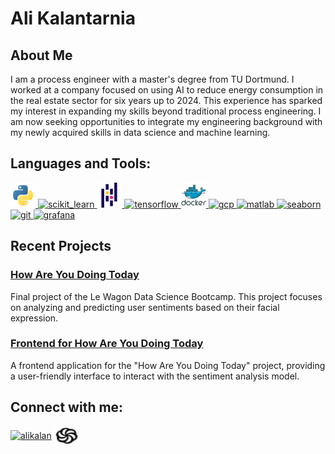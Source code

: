 # Ali Kalantarnia

## About Me

I am a process engineer with a master's degree from TU Dortmund. I worked at a company focused on using AI to reduce energy consumption in the real estate sector for six years up to 2024. This experience has sparked my interest in expanding my skills beyond traditional process engineering. I am now seeking opportunities to integrate my engineering background with my newly acquired skills in data science and machine learning.

## Languages and Tools:

<p align="left"> <a href="https://www.python.org" target="_blank" rel="noreferrer"> <img src="https://raw.githubusercontent.com/devicons/devicon/master/icons/python/python-original.svg" alt="python" width="40" height="40"/> </a> <a href="https://scikit-learn.org/" target="_blank" rel="noreferrer"> <img src="https://upload.wikimedia.org/wikipedia/commons/0/05/Scikit_learn_logo_small.svg" alt="scikit_learn" width="40" height="40"/> </a> <a href="https://pandas.pydata.org/" target="_blank" rel="noreferrer"> <img src="https://raw.githubusercontent.com/devicons/devicon/2ae2a900d2f041da66e950e4d48052658d850630/icons/pandas/pandas-original.svg" alt="pandas" width="40" height="40"/> </a> <a href="https://www.tensorflow.org" target="_blank" rel="noreferrer"> <img src="https://www.vectorlogo.zone/logos/tensorflow/tensorflow-icon.svg" alt="tensorflow" width="40" height="40"/> </a>  <a href="https://www.docker.com/" target="_blank" rel="noreferrer"> <img src="https://raw.githubusercontent.com/devicons/devicon/master/icons/docker/docker-original-wordmark.svg" alt="docker" width="40" height="40"/> </a> <a href="https://cloud.google.com" target="_blank" rel="noreferrer"> <img src="https://www.vectorlogo.zone/logos/google_cloud/google_cloud-icon.svg" alt="gcp" width="40" height="40"/> </a> <a href="https://www.mathworks.com/" target="_blank" rel="noreferrer"> <img src="https://upload.wikimedia.org/wikipedia/commons/2/21/Matlab_Logo.png" alt="matlab" width="40" height="40"/> </a> <a href="https://seaborn.pydata.org/" target="_blank" rel="noreferrer"> <img src="https://seaborn.pydata.org/_images/logo-mark-lightbg.svg" alt="seaborn" width="40" height="40"/> </a> <a href="https://streamlit.io/" target="_blank" rel="noreferrer"> <img src="https://upload.vectorlogo.zone/logos/streamlitio/images/1548df31-a8e4-409b-a034-f2ddaa80670a.svg" alt="git" width="40" height="40"/> </a> <a href="https://grafana.com" target="_blank" rel="noreferrer"> <img src="https://www.vectorlogo.zone/logos/grafana/grafana-icon.svg" alt="grafana" width="40" height="40"/> </a> </p>

## Recent Projects

### [How Are You Doing Today](https://github.com/alikalan/HAYD-1621)
Final project of the Le Wagon Data Science Bootcamp. This project focuses on analyzing and predicting user sentiments based on their facial expression.


### [Frontend for How Are You Doing Today](https://github.com/alikalan/HAYD-1621-UI)
A frontend application for the "How Are You Doing Today" project, providing a user-friendly interface to interact with the sentiment analysis model.

## Connect with me:

<p align="left">
<a href="https://linkedin.com/in/alikalan" target="blank"><img align="center" src="https://raw.githubusercontent.com/rahuldkjain/github-profile-readme-generator/master/src/images/icons/Social/linked-in-alt.svg" alt="alikalan" height="30" width="40" /></a> <a href="[https://linkedin.com/in/alikalan](https://www.codewars.com/users/alikalan)" target="blank"><img align="center" src="https://raw.githubusercontent.com/DennisSuitters/LibreICONS/2d2172d15e3c6ca03c018629d60050e4b99e5c55/svg/libre-brand-codewars.svg" alt="alikalan" height="30" width="40" /></a>
</p>

